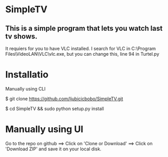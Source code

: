 

SimpleTV
============

This is a simple program that lets you watch last tv shows.
----------

It requiers for you to have VLC installed.
I search for VLC in C:\\Program Files\\VideoLAN\\VLC\\vlc.exe,
but you can change this, line 94 in Turtel.py


Installatio
===============
Manually using CLI

 $ git clone https://github.com/ljubicicbobo/SimpleTV.git
 
 $ cd SimpleTV && sudo python setup.py install
 
Manually using UI
=================
Go to the repo on github ==> Click on 'Clone or Download' ==> Click on 'Download ZIP' and save it on your local disk.

